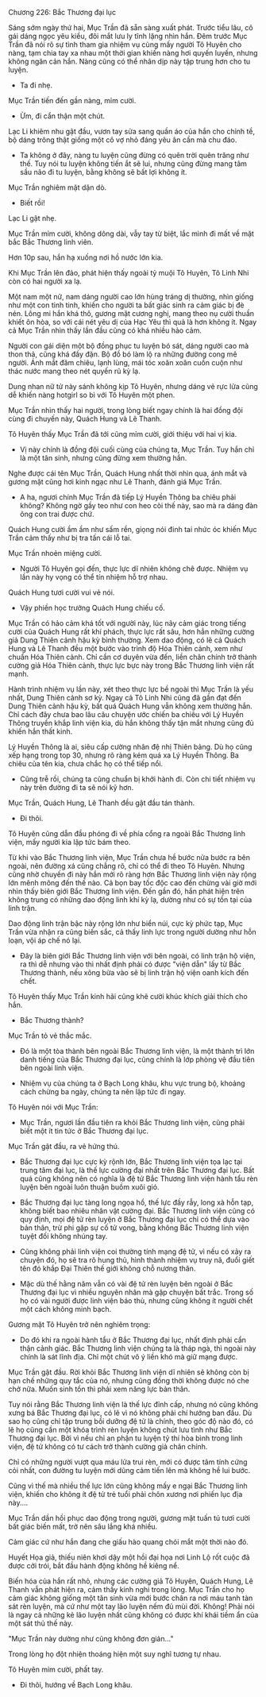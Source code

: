 




Chương 226: Bắc Thương đại lục


Sáng sớm ngày thứ hai, Mục Trần đã sẵn sàng xuất phát. Trước tiểu lâu, cô gái dáng ngọc yêu kiều, đôi mắt lưu ly tĩnh lặng nhìn hắn. Đêm trước Mục Trần đã nói rõ sự tình tham gia nhiệm vụ cùng mấy người Tô Huyên cho nàng, tạm chia tay xa nhau một thời gian khiến nàng hơi quyến luyến, nhưng không ngăn cản hắn. Nàng cũng có thể nhân dịp này tập trung hơn cho tu luyện.

- Ta đi nhẹ.

Mục Trần tiến đến gần nàng, mỉm cười.

- Ừm, đi cẩn thận một chút.

Lạc Li khiêm nhu gật đầu, vươn tay sửa sang quần áo của hắn cho chỉnh tề, bộ dáng trông thật giống một cô vợ nhỏ đáng yêu ân cần mà chu đáo.

- Ta không ở đây, nàng tu luyện cũng đừng có quên trời quên trăng như thế. Tuy nói tu luyện không tiến ắt sẽ lui, nhưng cũng đừng mang tâm sầu não đi tu luyện, bằng không sẽ bất lợi không ít.

Mục Trần nghiêm mặt dặn dò.

- Biết rồi!

Lạc Li gật nhẹ.

Mục Trần mỉm cười, không dông dài, vẫy tay từ biệt, lắc mình đi mất về mặt bắc Bắc Thương linh viên.

Hơn 10p sau, hắn hạ xuống nơi hồ nước lớn kia.

Khi Mục Trần lên đảo, phát hiện thấy ngoài tỷ muội Tô Huyên, Tô Linh Nhi còn có hai người xa lạ.

Một nam một nữ, nam dáng người cao lớn hùng tráng dị thường, nhìn giống như một con tinh tinh, khiến cho người ta bất giác sinh ra cảm giác bị đè nén. Lông mi hắn khá thô, gương mặt cương nghị, mang theo nụ cười thuần khiết ôn hòa, so với cái nét yêu dị của Hạc Yêu thì quả là hơn không ít. Ngay cả Mục Trần nhìn thấy lần đầu cũng có khá nhiều hảo cảm.

Người con gái diện một bộ đồng phục tu luyện bó sát, dáng người cao mà thon thả, cũng khá đầy đặn. Bộ đồ bó làm lộ ra những đường cong mê người. Ánh mắt đăm chiêu, lạnh lùng, mái tóc xoăn xoăn cuồn cuộn như thác nước mang theo nét quyến rũ kỳ lạ.

Dung nhan nữ tử này sánh không kịp Tô Huyên, nhưng dáng vẻ rực lửa cũng dễ khiến nàng hotgirl so bì với Tô Huyên một phen.

Mục Trần nhìn thấy hai người, trong lòng biết ngay chính là hai đồng đội cùng đi chuyến này, Quách Hung và Lê Thanh.

Tô Huyên thấy Mục Trần đã tới cũng mỉm cười, giới thiệu với hai vị kia.

- Vị này chính là đồng đội cuối cùng của chúng ta, Mục Trần. Tuy hắn chỉ là một tân sinh, nhưng cũng đừng xem thường hắn.

Nghe được cái tên Mục Trần, Quách Hung nhất thời nhìn qua, ánh mắt và gương mặt cũng hơi kinh ngạc như Lê Thanh, đánh giá Mục Trần.

- A ha, ngươi chính Mục Trần đã tiếp Lý Huyền Thông ba chiêu phải không? Không ngờ gầy teo như con heo còi thế này, sao mà ra dáng đàn ông con trai được chứ.

Quách Hung cười ầm ầm như sấm rền, giọng nói đinh tai nhức óc khiến Mục Trần cảm thấy như bị tra tấn cái lỗ tai.

Mục Trần nhoẻn miệng cười.

- Người Tô Huyên gọi đến, thực lực dĩ nhiên không chê được. Nhiệm vụ lần này hy vọng có thể tín nhiệm hỗ trợ nhau.

Quách Hung tươi cười vui vẻ nói.

- Vậy phiền học trưởng Quách Hung chiếu cố.

Mục Trần có hảo cảm khá tốt với người này, lúc nãy cảm giác trong tiếng cười của Quách Hung rất khí phách, thực lực rất sâu, hơn hẳn những cường giả Dung Thiên cảnh hậu kỳ bình thường. Xem dao động, có lẽ cả Quách Hung và Lê Thanh đều một bước vào trình độ Hóa Thiên cảnh, xem như chuẩn Hóa Thiên cảnh. Chỉ cần cơ duyên vừa đến, liền chân chính trở thành cường giả Hóa Thiên cảnh, thực lực bực này trong Bắc Thương linh viện rất mạnh.

Hành trình nhiệm vụ lần này, xét theo thực lực bề ngoài thì Mục Trần là yếu nhất, Dung Thiên cảnh sơ kỳ. Ngay cả Tô Linh Nhi cũng đã gần đạt đến Dung Thiên cảnh hậu kỳ, bất quá Quách Hung vẫn không xem thường hắn. Chỉ cách đây chưa bao lâu câu chuyện ước chiến ba chiêu với Lý Huyền Thông truyền khắp linh viện kia, dù hắn không thấy tận mắt nhưng cũng đủ khiến hắn thất kinh.

Lý Huyền Thông là ai, siêu cấp cường nhân đệ nhị Thiên bảng. Dù họ cũng xếp hạng trong top 30, nhưng rõ ràng kém quá xa Lý Huyền Thông. Ba chiêu của tên kia, chưa chắc họ có thể tiếp nổi.

- Cũng trễ rồi, chúng ta cũng chuẩn bị khởi hành đi. Còn chi tiết nhiệm vụ này trên đường đi ta sẽ nói kỹ hơn.

Mục Trần, Quách Hung, Lê Thanh đều gật đầu tán thành.

- Đi thôi.

Tô Huyên cũng dẫn đầu phóng đi về phía cổng ra ngoài Bắc Thương linh viện, mấy người kia lập tức bám theo.

Từ khi vào Bắc Thương linh viện, Mục Trần chưa hề bước nửa bước ra bên ngoài, nên đường xá cũng chẳng rõ, chỉ có thể đi theo Tô Huyên. Nhưng cũng nhờ chuyến đi này hắn mới rõ ràng hơn Bắc Thương linh viện này rộng lớn mênh mông đến thế nào. Cả bọn bay tốc độc cao đến chừng vài giờ mới nhìn thấy biên giới Bắc Thương linh viện. Đến gần đó, hắn phát hiện trên không trung có những dao động linh khí kỳ lạ, dường như có sự tồn tại của linh trận.

Dao động linh trận bậc này rộng lớn như biển núi, cực kỳ phức tạp, Mục Trần vừa nhận ra cũng biến sắc, cả thấy linh lực trong người dường như hỗn loạn, vội áp chế nó lại.

- Đây là biên giới Bắc Thương linh viện với bên ngoài, có linh trận hộ viện, ra thì dễ nhưng vào thì nhất định phải có được "viện dẫn" lấy từ Bắc Thương thành, nếu xông bừa vào sẽ bị linh trận hộ viện oanh kích đến chết.

Tô Huyên thấy Mục Trần kinh hãi cũng khẽ cười khúc khích giải thích cho hắn.

- Bắc Thương thành?

Mục Trần tỏ vẻ thắc mắc.

- Đó là một tòa thành bên ngoài Bắc Thương linh viện, là một thành trì lớn danh tiếng của Bắc Thương đại lục, cũng chính là lớp phòng vệ đầu tiên bên ngoài linh viện.

- Nhiệm vụ của chúng ta ở Bạch Long khâu, khu vực trung bộ, khoảng cách chừng ba ngày, chúng ta nên lập tức đi ngay.

Tô Huyên nói với Mục Trần:

- Mục Trần, ngươi lần đầu tiên ra khỏi Bắc Thương linh viện, cũng phải biết một ít tin tức ở Bắc Thương đại lục.

Mục Trần gật đầu, ra vẻ hứng thú.

- Bắc Thương đại lục cực kỳ rộnh lớn, Bắc Thương linh viện tọa lạc tại trung tâm đại lục, là thế lực cường đại nhất trên Bắc Thương đại lục. Bất quá cũng không nên có nghĩa là đệ tử Bắc Thương linh viện hành tẩu rèn luyện bên ngoài luôn thuận buồm xuôi gió.

- Bắc Thương đại lục tàng long ngọa hổ, thế lực đầy rẫy, long xà hỗn tạp, không biết bao nhiêu nhân vật cường đại. Bắc Thương linh viện cũng có quy định, mọi đệ tử rèn luyện ở Bắc Thương đại lục chỉ có thể dựa vào bản thân, trừ phi gặp sự cố tử vong, bằng không Bắc Thương linh viện tuyệt đối không nhúng tay.

- Cũng không phải linh viện coi thường tính mạng đệ tử, vì nếu có xảy ra chuyện đó, họ sẽ tra rõ hung thủ, hình thành nhiệm vụ truy nã, đuổi giết tên đó khắp Đại Thiên thế giới không chỗ nương thân.

- Mặc dù thế hằng năm vẫn có vài đệ tử rèn luyện bên ngoài ở Bắc Thương đại lục vì nhiều nguyên nhân mà gặp chuyện bất trắc. Trong số họ có vài người được linh viện báo thù, nhưng cũng không ít người chết một cách không minh bạch.

Gương mặt Tô Huyên trở nên nghiêm trọng:

- Do đó khi ra ngoài hành tẩu ở Bắc Thương đại lục, nhất định phải cẩn thận cảnh giác. Bắc Thương linh viện chúng ta là tháp ngà, thì ngoài này chính là sát lĩnh địa. Chỉ một chút vô ý liền khó mà giữ mạng được.

Mục Trần gật đầu. Rời khỏi Bắc Thương linh viện dĩ nhiên sẽ không còn bị hạn chế những quy tắc của nó, nhưng cũng đồng thời không được nó che chở nữa. Muốn sinh tồn thì phải xem năng lực bản thân.

Tuy nói rằng Bắc Thương linh viện là thế lực đỉnh cấp, nhưng nó cũng không xưng bá Bắc Thương đại lục, có lẽ vì nó không phải chí hướng ban đầu. Dù sao họ cũng chỉ tập trung bồi dưỡng đệ tử là chính, theo góc độ nào đó, có lẽ họ cũng cần một khóa trình rèn luyện không chút lưu tình như Bắc Thương đại lục. Bởi vì nếu chỉ an phận tu luyện tỷ thí hòa bình trong linh viện, đệ tử không có tư cách trở thành cường giả chân chính.

Chỉ có những người vượt qua máu lửa trui rèn, mới có được tâm tính cứng cỏi nhất, con đường tu luyện mới dũng cảm tiến lên mà không hề lui bước.

Cũng vì thế mà nhiều thế lực lớn cũng không mấy e ngại Bắc Thương linh viện, khiến cho không ít đệ tử trẻ tuổi phải chôn xương nơi phiến lục địa này....

Mục Trần dần hồi phục dao động trong người, gương mặt tuấn tú tươi cười bất giác biến mất, trở nên sâu lắng khá nhiều.

Cảm giác cứ như hắn đang che giấu hào quang chói mắt một thời nào đó.

Huyết Họa giả, thiếu niên khơi dậy một hồi đại họa nơi Linh Lộ rốt cuộc đã được cởi trói, bắt đầu hành động không hề kiêng nể.

Biến hóa của hắn rất nhỏ, nhưng các cường giả Tô Huyên, Quách Hung, Lê Thanh vẫn phát hiện ra, cảm thấy kinh nghi trong lòng. Mục Trần cho họ cảm giác không giống một tân sinh vừa mới bước chân ra nơi máu tanh tàn sát rèn luyện, mà cứ như một tay lão luyện nếm đủ mùi đời. Không! Phải nói là ngay cả những kẻ lão luyện nhất cũng không có được khí khái tiềm ẩn của một sát thủ thế này.

"Mục Trần này dường như cũng không đơn giản..."

Trong lòng họ đột nhiện thoáng hiện một suy nghĩ tương tự nhau.

Tô Huyên mỉm cười, phất tay.

- Đi thôi, hướng về Bạch Long khâu.




